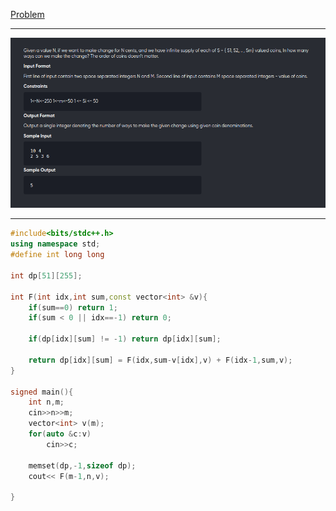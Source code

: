 [Problem](https://online.codingblocks.com/app/player/239940/content/227467/4828/code-challenge)

---

![alt image](img/1.png)

---

```cpp
#include<bits/stdc++.h>
using namespace std;
#define int long long 

int dp[51][255];

int F(int idx,int sum,const vector<int> &v){
	if(sum==0) return 1;
	if(sum < 0 || idx==-1) return 0;
	
	if(dp[idx][sum] != -1) return dp[idx][sum];

	return dp[idx][sum] = F(idx,sum-v[idx],v) + F(idx-1,sum,v);
}

signed main(){
	int n,m;
	cin>>n>>m;
	vector<int> v(m);
	for(auto &c:v)
		cin>>c;

	memset(dp,-1,sizeof dp);
	cout<< F(m-1,n,v);

}
```